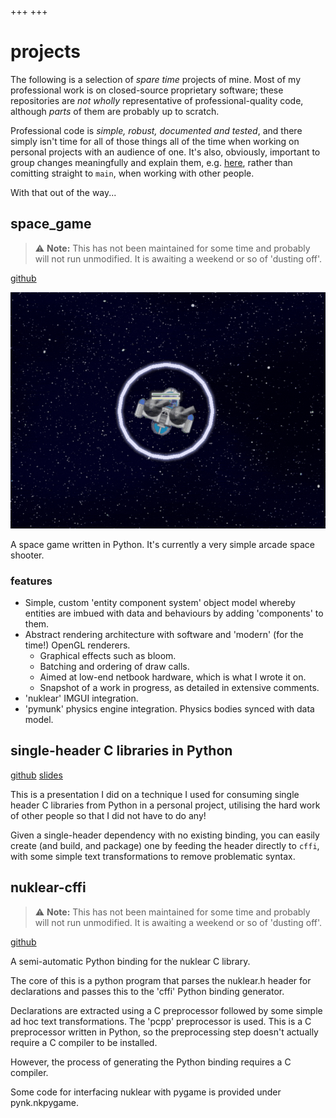 +++
+++

# projects

The following is a selection of _spare time_ projects of mine. Most of my professional
work is on closed-source proprietary software; these repositories are _not wholly_
representative of professional-quality code, although _parts_ of them are probably
up to scratch.

Professional code is _simple, robust, documented and tested_, and there simply 
isn't time for all of those things all of the time when working on personal 
projects with an audience of one. It's also, obviously, important to group 
changes meaningfully and explain them, e.g. [here](https://github.com/Autodesk/AutomaticComponentToolkit/pull/154),
rather than comitting straight to `main`, when working with other people.

With that out of the way...

## space_game

> ⚠️ **Note:** This has not been maintained for some time and probably
> will not run unmodified. It is awaiting a weekend or so of 'dusting off'.

[github](https://github.com/nathanrw/space_game)

![space_game](space_game.gif)

A space game written in Python. It's currently a very simple arcade space shooter.

### features

- Simple, custom 'entity component system' object model whereby entities are imbued
  with data and behaviours by adding 'components' to them.
- Abstract rendering architecture with software and 'modern' (for the time!) OpenGL renderers.
  - Graphical effects such as bloom.
  - Batching and ordering of draw calls.
  - Aimed at low-end netbook hardware, which is what I wrote it on.
  - Snapshot of a work in progress, as detailed in extensive comments.
- 'nuklear' IMGUI integration.
- 'pymunk' physics engine integration. Physics bodies synced with data model.

## single-header C libraries in Python

[github](https://github.com/nathanrw/single-header-c-libs-in-python) [slides](https://www.nathanrw.dev/single-header-c-libs-in-python/#/)

This is a presentation I did on a technique I used for consuming single header C libraries from Python in a personal project, utilising the hard work of other people so that I did not have to do any!

Given a single-header dependency with no existing binding, you can easily create (and build, and package) one by feeding the header directly to `cffi`, with some simple text transformations to remove problematic syntax.

## nuklear-cffi

> ⚠️ **Note:** This has not been maintained for some time and probably
> will not run unmodified. It is awaiting a weekend or so of 'dusting off'.

[github](https://github.com/nathanrw/nuklear-cffi)

A semi-automatic Python binding for the nuklear C library.

The core of this is a python program that parses the nuklear.h header for declarations and passes this to the 'cffi' Python binding generator.

Declarations are extracted using a C preprocessor followed by some simple ad hoc text transformations. The 'pcpp' preprocessor is used. This is a C preprocessor written in Python, so the preprocessing step doesn't actually require a C compiler to be installed.

However, the process of generating the Python binding requires a C compiler.

Some code for interfacing nuklear with pygame is provided under pynk.nkpygame.